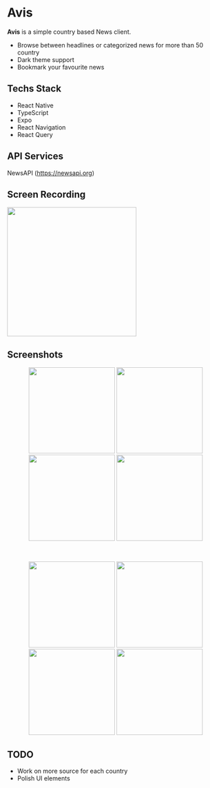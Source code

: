# Avis

<strong>Avis</strong> is a simple country based News client.

- Browse between headlines or categorized news for more than 50 country
- Dark theme support
- Bookmark your favourite news

## Techs Stack

- React Native
- TypeScript
- Expo
- React Navigation
- React Query

## API Services

NewsAPI (https://newsapi.org)

## Screen Recording

<img src="https://user-images.githubusercontent.com/123827714/216619995-1ddc1b28-8f52-4fd3-b4fa-b1a63c747205.gif" width="300">

## Screenshots

<p align="center">
  <img src="https://user-images.githubusercontent.com/123827714/216626178-9293f75f-0828-400b-9258-6bd7d01412db.png" width="200">
  <img src="https://user-images.githubusercontent.com/123827714/216626184-3c75e2a9-5f61-43ca-b360-348f147b1090.png" width="200">
  <img src="https://user-images.githubusercontent.com/123827714/216626190-37e6a7c6-1260-41c5-87f9-a0a3e0a9febc.png" width="200">
  <img src="https://user-images.githubusercontent.com/123827714/216626197-b76f5c11-624a-47fd-9e6b-bd9db47bda85.png" width="200">
  
</p>
<br>

<p align="center">
  <img src="https://user-images.githubusercontent.com/123827714/216626200-82b4f159-c89b-4b8f-8ba4-7d62abffe1c0.png" width="200">
  <img src="https://user-images.githubusercontent.com/123827714/216626202-1fea8a6f-76da-411b-b15c-38a6ca94d7a1.png" width="200">
  <img src="https://user-images.githubusercontent.com/123827714/216626211-2feb9461-72d8-4038-88bf-28eddec4016e.png" width="200">
  <img src="https://user-images.githubusercontent.com/123827714/216626212-46b7846e-1cb6-4acf-bca0-a46648741275.png" width="200">
</p>

## TODO

- Work on more source for each country
- Polish UI elements
